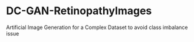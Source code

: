 # DC-GAN-RetinopathyImages
Artificial Image Generation for a Complex Dataset to avoid class imbalance issue
